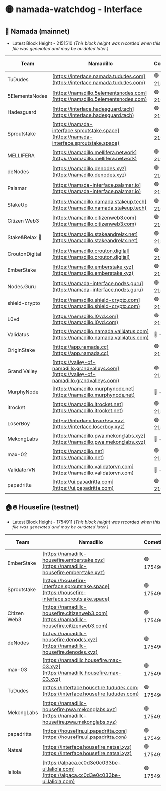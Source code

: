 # 🟡 namada-watchdog - Interface

## 🚀 Namada (mainnet)
- Latest Block Height - 2151510 *(This block height was recorded when this file was generated and may be outdated later.)*

| Team | Namadillo | CometBFT | Indexer | MASP Indexer |
|-|-|-|-|-|
| TuDudes | [https://interface.namada.tududes.com](https://interface.namada.tududes.com) | 🟢 2151490 | 🟢 2151490 | 🟢 2151490 |
| 5ElementsNodes | [https://namadillo.5elementsnodes.com](https://namadillo.5elementsnodes.com) | 🟢 2151491 | 🟢 2151491 | 🟢 2151490 |
| Hadesguard | [https://interface.hadesguard.tech](https://interface.hadesguard.tech) | 🟢 2151491 | 🟢 2151491 | 🟢 2151491 |
| Sproutstake | [https://namada-interface.sproutstake.space](https://namada-interface.sproutstake.space) | 🟢 2151492 | 🟢 2151492 | 🟢 2151492 |
| MELLIFERA | [https://namadillo.mellifera.network](https://namadillo.mellifera.network) | 🟢 2151493 | 🟢 2151493 | 🟢 2151493 |
| deNodes | [https://namadillo.denodes.xyz](https://namadillo.denodes.xyz) | 🟢 2151493 | 🟢 2151493 | 🟢 2151493 |
| Palamar | [https://namada-interface.palamar.io](https://namada-interface.palamar.io) | 🟢 2151494 | 🟢 2151494 | 🟢 2151494 |
| StakeUp | [https://namadillo.namada.stakeup.tech](https://namadillo.namada.stakeup.tech) | 🟢 2151495 | 🟢 2151494 | 🟢 2151495 |
| Citizen Web3 | [https://namadillo.citizenweb3.com](https://namadillo.citizenweb3.com) | 🟢 2151495 | 🟢 2151495 | 🔴 1004134 |
| Stake&Relax 🦥 | [https://namadillo.stakeandrelax.net](https://namadillo.stakeandrelax.net) | 🟢 2151496 | 🟢 2151496 | 🟢 2151496 |
| CroutonDigital | [https://namadillo.crouton.digital](https://namadillo.crouton.digital) | 🟢 2151497 | 🔴 - | 🟢 2151497 |
| EmberStake | [https://namadillo.emberstake.xyz](https://namadillo.emberstake.xyz) | 🟢 2151498 | 🟢 2151498 | 🟢 2151498 |
| Nodes.Guru | [https://namada-interface.nodes.guru](https://namada-interface.nodes.guru) | 🟢 2151498 | 🟢 2151498 | 🟢 2151498 |
| shield-crypto | [https://namadillo.shield-crypto.com](https://namadillo.shield-crypto.com) | 🟢 2151499 | 🟢 2151499 | 🟢 2151499 |
| L0vd | [https://namadillo.l0vd.com](https://namadillo.l0vd.com) | 🟢 2151500 | 🟢 2151499 | 🟢 2151500 |
| Validatus | [https://namadillo.namada.validatus.com](https://namadillo.namada.validatus.com) | 🔴 - | 🔴 - | 🔴 - |
| OriginStake | [https://app.namada.cc](https://app.namada.cc) | 🟢 2151502 | 🟢 2151502 | 🟢 2151501 |
| Grand Valley | [https://valley-of-namadillo.grandvalleys.com](https://valley-of-namadillo.grandvalleys.com) | 🟢 2151503 | 🟢 2151503 | 🟢 2151503 |
| MurphyNode | [https://namadillo.murphynode.net](https://namadillo.murphynode.net) | 🔴 - | 🔴 - | 🔴 - |
| itrocket | [https://namadillo.itrocket.net](https://namadillo.itrocket.net) | 🟢 2151505 | 🟢 2151505 | 🟢 2151505 |
| LoserBoy | [https://interface.loserboy.xyz](https://interface.loserboy.xyz) | 🟢 2151506 | 🟢 2151505 | 🟢 2151505 |
| MekongLabs | [https://namadillo.pwa.mekonglabs.xyz](https://namadillo.pwa.mekonglabs.xyz) | 🔴 - | 🔴 - | 🔴 - |
| max-02 | [https://namadillo.net](https://namadillo.net) | 🟢 2151506 | 🟢 2151506 | 🟢 2151506 |
| ValidatorVN | [https://namadillo.validatorvn.com](https://namadillo.validatorvn.com) | 🔴 - | 🔴 - | 🔴 - |
| papadritta | [https://ui.papadritta.com](https://ui.papadritta.com) | 🟢 2151510 | 🟢 2151510 | 🟢 2151510 |

## 🏠🔥 Housefire (testnet)
- Latest Block Height - 1754911 *(This block height was recorded when this file was generated and may be outdated later.)*

| Team | Namadillo | CometBFT | Indexer | MASP Indexer |
|-|-|-|-|-|
| EmberStake | [https://namadillo-housefire.emberstake.xyz](https://namadillo-housefire.emberstake.xyz) | 🟢 1754907 | 🟢 1754907 | 🟢 1754907 |
| Sproutstake | [https://housefire-interface.sproutstake.space](https://housefire-interface.sproutstake.space) | 🟢 1754908 | 🟢 1754907 | 🟢 1754908 |
| Citizen Web3 | [https://namadillo-housefire.citizenweb3.com](https://namadillo-housefire.citizenweb3.com) | 🟢 1754908 | 🟢 1754908 | 🟢 1754908 |
| deNodes | [https://namadillo-housefire.denodes.xyz](https://namadillo-housefire.denodes.xyz) | 🟢 1754908 | 🟢 1754908 | 🟢 1754908 |
| max-03 | [https://namadillo.housefire.max-03.xyz](https://namadillo.housefire.max-03.xyz) | 🟢 1754909 | 🟢 1754909 | 🟢 1754909 |
| TuDudes | [https://interface.housefire.tududes.com](https://interface.housefire.tududes.com) | 🟢 1754909 | 🟢 1754909 | 🟢 1754909 |
| MekongLabs | [https://namadillo-housefire.pwa.mekonglabs.xyz](https://namadillo-housefire.pwa.mekonglabs.xyz) | 🟢 1754910 | 🟢 1754910 | 🟢 1754909 |
| papadritta | [https://housefire.ui.papadritta.com](https://housefire.ui.papadritta.com) | 🟢 1754910 | 🟢 1754910 | 🟢 1754910 |
| Natsai | [https://interface.housefire.natsai.xyz](https://interface.housefire.natsai.xyz) | 🟢 1754910 | 🟢 1754910 | 🟢 1754910 |
| laliola | [https://alpaca.cc0d3e0c033be-ui.laliola.com](https://alpaca.cc0d3e0c033be-ui.laliola.com) | 🟢 1754911 | 🟢 1754911 | 🟢 1754911 |

